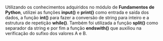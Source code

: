 Utilizando os conhecimentos adquiridos no módulo de __Fundamentos de Python__, utilizei as funções __input()__ e __print()__ como entrada e saída dos dados, a função __int()__ para fazer a conversão de string para inteiro e a estrutura de repetição __while()__. Também foi utilizada a função __split()__ como separador da string e por fim a função __endswith()__ que auxiliou na verificação do sufixo dos valores A e B.